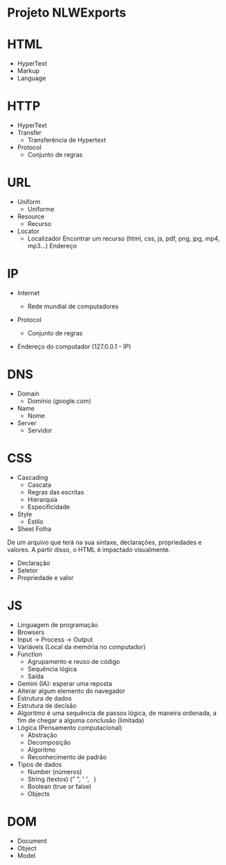 # Projeto NLWExports

# HTML
- HyperText
- Markup
- Language

# HTTP 
- HyperText
- Transfer
    - Transferência de Hypertext
- Protocol
    - Conjunto de regras

# URL
- Uniform
    - Uniforme
- Resource
    - Recurso
- Locator
    - Localizador
Encontrar um recurso (html, css, js, pdf, png, jpg, mp4, mp3...) Endereço

# IP
- Internet
    - Rede mundial de computadores
- Protocol
    - Conjunto de regras

- Endereço do computador (127.0.0.1 - IP)

# DNS
- Domain
    - Domínio (google.com)
- Name
    - Nome
- Server
    - Servidor

# CSS
- Cascading
    - Cascata
    - Regras das escritas
    - Hierarquia
    - Especificidade
- Style
    - Estilo
- Sheet
    Folha

De um arquivo que terá na sua sintaxe, declarações, propriedades e valores.
A partir disso, o HTML é impactado visualmente.

- Declaração
- Seletor
- Propriedade e valor

# JS
- Linguagem de programação
- Browsers
- Input -> Process -> Output
- Variáveis (Local da memória no computador)
- Function
    - Agrupamento e reuso de código
    - Sequência lógica
    - Saída
- Gemini (IA): esperar uma reposta
- Alterar algum elemento do navegador
- Estrutura de dados
- Estrutura de decisão
- Algoritmo é uma sequência de passos lógica, de maneira ordenada, a fim de chegar a alguma conclusão (limitada)
- Lógica (Pensamento computacional)
    - Abstração
    - Decomposição
    - Algoritmo
    - Reconhecimento de padrão
- Tipos de dados
    - Number (números)
    - String (textos) (" ", ' ', ` `)
    - Boolean (true or false)
    - Objects

# DOM
- Document
- Object
- Model